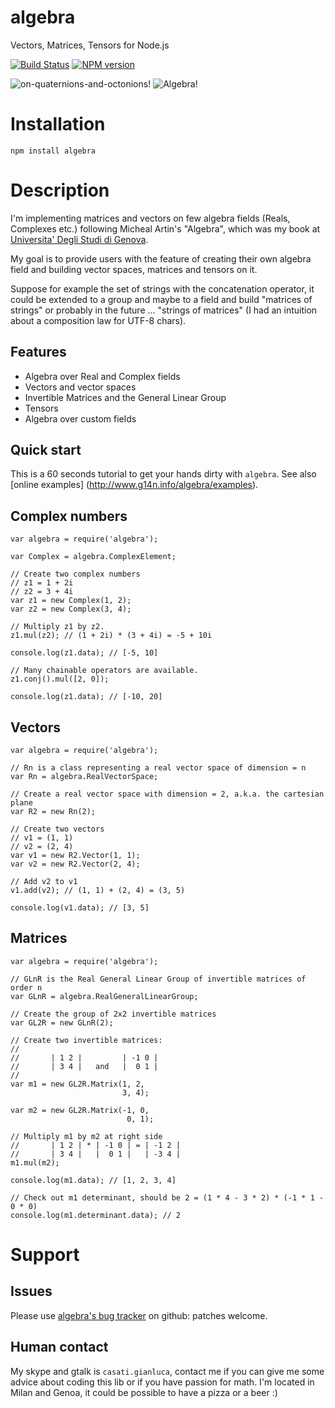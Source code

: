 algebra
=======

Vectors, Matrices, Tensors for Node.js

[![Build Status](https://travis-ci.org/fibo/algebra.png?branch=master)](https://travis-ci.org/fibo/algebra?branch=master) [![NPM version](https://badge.fury.io/js/algebra.png)](http://badge.fury.io/js/algebra)

![on-quaternions-and-octonions!](http://www.g14n.info/algebra/img/Cover-OnQuaternionsAndOctonions.png) ![Algebra!](http://www.g14n.info/algebra/img/Cover-Algebra.png)
 
# Installation

    npm install algebra

# Description

I'm implementing matrices and vectors on few algebra fields
(Reals, Complexes etc.) following Micheal Artin's "Algebra",
which was my book at [Universita' Degli Studi di Genova](http://www.dima.unige.it).

My goal is to provide users with the feature of creating their own algebra field and building vector spaces, matrices and tensors on it.

Suppose for example the set of strings with the concatenation operator,
it could be extended to a group and maybe to a field and build "matrices of strings" or probably in the future ... "strings of matrices" (I had an intuition about a composition law for UTF-8 chars).

## Features

* Algebra over Real and Complex fields
* Vectors and vector spaces
* Invertible Matrices and the General Linear Group
* Tensors
* Algebra over custom fields

## Quick start

This is a 60 seconds tutorial to get your hands dirty with `algebra`.
See also [online examples] (http://www.g14n.info/algebra/examples).

## Complex numbers

    var algebra = require('algebra');

    var Complex = algebra.ComplexElement;

    // Create two complex numbers
    // z1 = 1 + 2i
    // z2 = 3 + 4i
    var z1 = new Complex(1, 2);
    var z2 = new Complex(3, 4);

    // Multiply z1 by z2.
    z1.mul(z2); // (1 + 2i) * (3 + 4i) = -5 + 10i

    console.log(z1.data); // [-5, 10]

    // Many chainable operators are available.
    z1.conj().mul([2, 0]);

    console.log(z1.data); // [-10, 20]

## Vectors

    var algebra = require('algebra');

    // Rn is a class representing a real vector space of dimension = n
    var Rn = algebra.RealVectorSpace;

    // Create a real vector space with dimension = 2, a.k.a. the cartesian plane
    var R2 = new Rn(2);

    // Create two vectors
    // v1 = (1, 1)
    // v2 = (2, 4)
    var v1 = new R2.Vector(1, 1);
    var v2 = new R2.Vector(2, 4);

    // Add v2 to v1
    v1.add(v2); // (1, 1) + (2, 4) = (3, 5)

    console.log(v1.data); // [3, 5]

## Matrices

    var algebra = require('algebra');

    // GLnR is the Real General Linear Group of invertible matrices of order n
    var GLnR = algebra.RealGeneralLinearGroup;

    // Create the group of 2x2 invertible matrices
    var GL2R = new GLnR(2);

    // Create two invertible matrices:
    //
    //       | 1 2 |         | -1 0 |
    //       | 3 4 |   and   |  0 1 |
    //
    var m1 = new GL2R.Matrix(1, 2,
                             3, 4);

    var m2 = new GL2R.Matrix(-1, 0,
                              0, 1);

    // Multiply m1 by m2 at right side
    //       | 1 2 | * | -1 0 | = | -1 2 |
    //       | 3 4 |   |  0 1 |   | -3 4 |
    m1.mul(m2);

    console.log(m1.data); // [1, 2, 3, 4]

    // Check out m1 determinant, should be 2 = (1 * 4 - 3 * 2) * (-1 * 1 - 0 * 0)
    console.log(m1.determinant.data); // 2

# Support

## Issues

Please use [algebra's bug tracker](https://github.com/fibo/algebra/issues) on github: patches welcome.

## Human contact

My skype and gtalk is `casati.gianluca`, contact me if you can give me some advice about coding this lib or if you have passion for math. I'm located in Milan and Genoa, it could be possible to have a pizza or a beer :)

